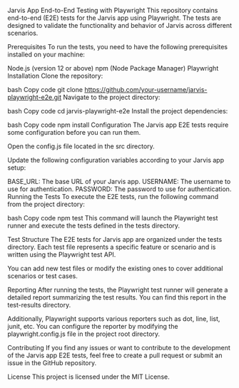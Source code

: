 Jarvis App End-to-End Testing with Playwright
This repository contains end-to-end (E2E) tests for the Jarvis app using Playwright. The tests are designed to validate the functionality and behavior of Jarvis across different scenarios.

Prerequisites
To run the tests, you need to have the following prerequisites installed on your machine:

Node.js (version 12 or above)
npm (Node Package Manager)
Playwright
Installation
Clone the repository:

bash
Copy code
git clone https://github.com/your-username/jarvis-playwright-e2e.git
Navigate to the project directory:

bash
Copy code
cd jarvis-playwright-e2e
Install the project dependencies:

bash
Copy code
npm install
Configuration
The Jarvis app E2E tests require some configuration before you can run them.

Open the config.js file located in the src directory.

Update the following configuration variables according to your Jarvis app setup:

BASE_URL: The base URL of your Jarvis app.
USERNAME: The username to use for authentication.
PASSWORD: The password to use for authentication.
Running the Tests
To execute the E2E tests, run the following command from the project directory:

bash
Copy code
npm test
This command will launch the Playwright test runner and execute the tests defined in the tests directory.

Test Structure
The E2E tests for Jarvis app are organized under the tests directory. Each test file represents a specific feature or scenario and is written using the Playwright test API.

You can add new test files or modify the existing ones to cover additional scenarios or test cases.

Reporting
After running the tests, the Playwright test runner will generate a detailed report summarizing the test results. You can find this report in the test-results directory.

Additionally, Playwright supports various reporters such as dot, line, list, junit, etc. You can configure the reporter by modifying the playwright.config.js file in the project root directory.

Contributing
If you find any issues or want to contribute to the development of the Jarvis app E2E tests, feel free to create a pull request or submit an issue in the GitHub repository.

License
This project is licensed under the MIT License.
